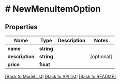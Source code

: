 # # NewMenuItemOption

## Properties

Name | Type | Description | Notes
------------ | ------------- | ------------- | -------------
**name** | **string** |  |
**description** | **string** |  | [optional]
**price** | **float** |  |

[[Back to Model list]](../../README.md#models) [[Back to API list]](../../README.md#endpoints) [[Back to README]](../../README.md)
